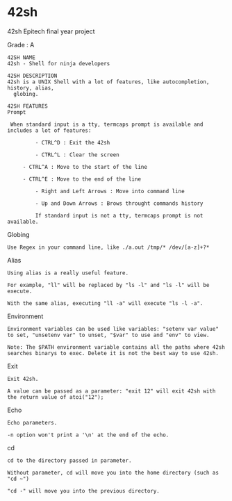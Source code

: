 # 42sh

42sh Epitech final year project

Grade : A

	42SH NAME
	42sh - Shell for ninja developers

	42SH DESCRIPTION
	42sh is a UNIX Shell with a lot of features, like autocompletion, history, alias,
      globing.

	42SH FEATURES
	Prompt

	 When standard input is a tty, termcaps prompt is available and includes a lot of features:

             - CTRL^D : Exit the 42sh

             - CTRL^L : Clear the screen

	     - CTRL^A : Move to the start of the line

	     - CTRL^E : Move to the end of the line

             - Right and Left Arrows : Move into command line

             - Up and Down Arrows : Brows throught commands history

             If standard input is not a tty, termcaps prompt is not available.


Globing

	Use Regex in your command line, like ./a.out /tmp/* /dev/[a-z]+?*

Alias

	Using alias is a really useful feature.

	For example, "ll" will be replaced by "ls -l" and "ls -l" will be execute.

	With the same alias, executing "ll -a" will execute "ls -l -a".

Environment

	Environment variables can be used like variables: "setenv var value" to set, "unsetenv var" to unset, "$var" to use and "env" to view.

	Note: The $PATH environment variable contains all the paths where 42sh searches binarys to exec. Delete it is not the best way to use 42sh.


Exit

	Exit 42sh.

	A value can be passed as a parameter: "exit 12" will exit 42sh with the return value of atoi("12");


Echo

	Echo parameters.

	-n option won't print a '\n' at the end of the echo.


cd

	cd to the directory passed in parameter.

	Without parameter, cd will move you into the home directory (such as "cd ~")

	"cd -" will move you into the previous directory.
